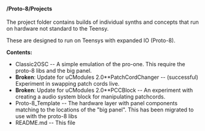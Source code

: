 #### /Proto-8/Projects
The project folder contains builds of individual synths and concepts that run on hardware not standard to the Teensy.

These are designed to run on Teensys with expanded IO (Proto-8).

**Contents:**

* Classic2OSC -- A simple emulation of the pro-one.  This require the proto-8 libs and the big panel.
* **Broken**: Update for uCModules 2.0**PatchCordChanger -- (successful) Experiment in swapping patch cords live.
* **Broken**: Update for uCModules 2.0**PCCBlock -- An experiment with creating a audio system block for manipulating patchcords.
* Proto-8_Template -- The hardware layer with panel components matching to the locations of the "big panel".  This has been migrated to use with the proto-8 libs
* README.md -- This file